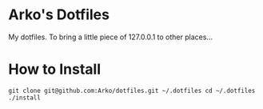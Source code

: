 # Arko's Dotfiles

My dotfiles. To bring a little piece of 127.0.0.1 to other places...

# How to Install

`git clone git@github.com:Arko/dotfiles.git ~/.dotfiles
cd ~/.dotfiles
./install`
